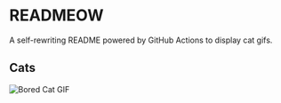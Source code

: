 # READMEOW

A self-rewriting README powered by GitHub Actions to display cat gifs.

## Cats

![Bored Cat GIF](https://media2.giphy.com/media/v1.Y2lkPTlhY2QwMmRhN3pyZHhhbXFvZHFsMjNodngwa3JxamhxNGt0aGt4cm5ldHZ4MzJxaSZlcD12MV9naWZzX3NlYXJjaCZjdD1n/mlvseq9yvZhba/200.gif)
